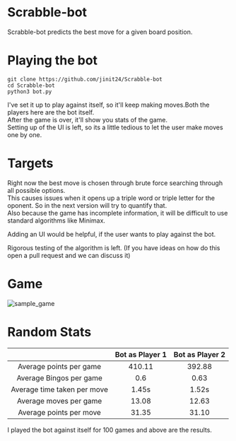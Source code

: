 # Scrabble-bot
Scrabble-bot predicts the best move for a given board position. 

# Playing the bot
```
git clone https://github.com/jinit24/Scrabble-bot
cd Scrabble-bot
python3 bot.py
````
I've set it up to play against itself, so it'll keep making moves.Both the players here are the bot itself.   
After the game is over, it'll show you stats of the game.  
Setting up of the UI is left, so its a little tedious to let the user make moves one by one.

# Targets
Right now the best move is chosen through brute force searching through all possible options.   
This causes issues when it opens up a triple word or triple letter for the oponent. So in the next version will try to quantify that.  
Also because the game has incomplete information, it will be difficult to use standard algorithms like Minimax.  
 
Adding an UI would be helpful, if the user wants to play against the bot.

Rigorous testing of the algorithm is left. (If you have ideas on how do this open a pull request and we can discuss it)


# Game 
![sample_game](https://user-images.githubusercontent.com/45783917/116738002-83f47700-aa0f-11eb-9a29-e02a8e5f8b96.png)


# Random Stats 

|         |Bot as Player 1  | Bot as Player 2  |
| :-----: | :-: | :-: |
|Average points per game | 410.11 | 392.88 |
|Average Bingos per game | 0.6 | 0.63 |
|Average time taken per move | 1.45s | 1.52s |
|Average moves per game |  13.08 | 12.63|
|Average points per move | 31.35 | 31.10 |

I played the bot against itself for 100 games and above are the results.
